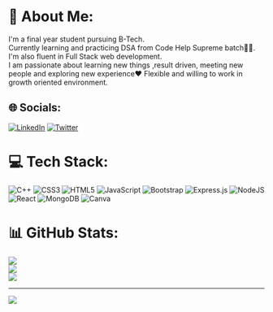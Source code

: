 # 💫 About Me:
I'm a final year student pursuing B-Tech. <br>Currently learning and practicing DSA from Code Help Supreme batch👨‍💻.<br>I'm also fluent in Full Stack web development. <br>I am passionate about learning new things ,result driven, meeting new people and exploring new experience❤️ Flexible and willing to work in growth oriented environment.


## 🌐 Socials:
[![LinkedIn](https://img.shields.io/badge/LinkedIn-%230077B5.svg?logo=linkedin&logoColor=white)](https://linkedin.com/in/mohit-bhusal-b43480227)
[![Twitter](https://img.shields.io/badge/Twitter-%231DA1F2.svg?logo=Twitter&logoColor=white)](https://twitter.com/unfollowmohit) 


# 💻 Tech Stack:
![C++](https://img.shields.io/badge/c++-%2300599C.svg?style=plastic&logo=c%2B%2B&logoColor=white) ![CSS3](https://img.shields.io/badge/css3-%231572B6.svg?style=plastic&logo=css3&logoColor=white) ![HTML5](https://img.shields.io/badge/html5-%23E34F26.svg?style=plastic&logo=html5&logoColor=white) ![JavaScript](https://img.shields.io/badge/javascript-%23323330.svg?style=plastic&logo=javascript&logoColor=%23F7DF1E) ![Bootstrap](https://img.shields.io/badge/bootstrap-%23563D7C.svg?style=plastic&logo=bootstrap&logoColor=white) ![Express.js](https://img.shields.io/badge/express.js-%23404d59.svg?style=plastic&logo=express&logoColor=%2361DAFB) ![NodeJS](https://img.shields.io/badge/node.js-6DA55F?style=plastic&logo=node.js&logoColor=white) ![React](https://img.shields.io/badge/react-%2320232a.svg?style=plastic&logo=react&logoColor=%2361DAFB) ![MongoDB](https://img.shields.io/badge/MongoDB-%234ea94b.svg?style=plastic&logo=mongodb&logoColor=white) ![Canva](https://img.shields.io/badge/Canva-%2300C4CC.svg?style=plastic&logo=Canva&logoColor=white)
# 📊 GitHub Stats:
![](https://github-readme-stats.vercel.app/api?username=mohitbhusal11&theme=react&hide_border=true&include_all_commits=false&count_private=false)<br/>
![](https://github-readme-streak-stats.herokuapp.com/?user=mohitbhusal11&theme=react&hide_border=true)<br/>
![](https://github-readme-stats.vercel.app/api/top-langs/?username=mohitbhusal11&theme=react&hide_border=true&include_all_commits=false&count_private=false&layout=compact)

---
[![](https://visitcount.itsvg.in/api?id=mohitbhusal11&icon=2&color=1)](https://visitcount.itsvg.in)

<!-- Proudly created with GPRM ( https://gprm.itsvg.in ) -->
